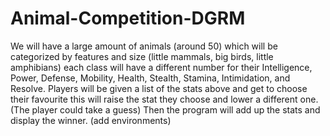 # Animal-Competition-DGRM

We will have a large amount of animals (around 50) which will be categorized by features and size (little mammals, big birds, little amphibians) each class will have a different number for their Intelligence, Power, Defense,  Mobility, Health, Stealth, Stamina,  Intimidation, and Resolve. Players will be given a list of the stats above and get to choose their favourite this will raise the stat they choose and lower a different one. (The player could take a guess) Then the program will add up the stats and display the winner. (add environments) 
